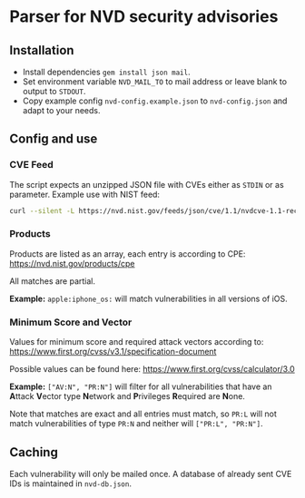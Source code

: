 # Parser for NVD security advisories

## Installation

- Install dependencies `gem install json mail`.
- Set environment variable `NVD_MAIL_TO` to mail address or leave blank to output to `STDOUT`.
- Copy example config `nvd-config.example.json` to `nvd-config.json` and adapt to your needs.

## Config and use

### CVE Feed

The script expects an unzipped JSON file with CVEs either as `STDIN` or as parameter. Example use with NIST feed:

```bash
curl --silent -L https://nvd.nist.gov/feeds/json/cve/1.1/nvdcve-1.1-recent.json.gz | gunzip | ./nvd-parser.rb
```

### Products

Products are listed as an array, each entry is according to CPE: https://nvd.nist.gov/products/cpe

All matches are partial.

**Example:** `apple:iphone_os:` will match vulnerabilities in all versions of iOS.

### Minimum Score and Vector

Values for minimum score and required attack vectors according to: https://www.first.org/cvss/v3.1/specification-document

Possible values can be found here: https://www.first.org/cvss/calculator/3.0

**Example:** `["AV:N", "PR:N"]` will filter for all vulnerabilities that have an **A**ttack **V**ector type **N**etwork and **P**rivileges **R**equired are **N**one.

Note that matches are exact and all entries must match, so `PR:L` will not match vulnerabilities of type `PR:N` and neither will `["PR:L", "PR:N"]`.

## Caching

Each vulnerability will only be mailed once. A database of already sent CVE IDs is maintained in `nvd-db.json`.
